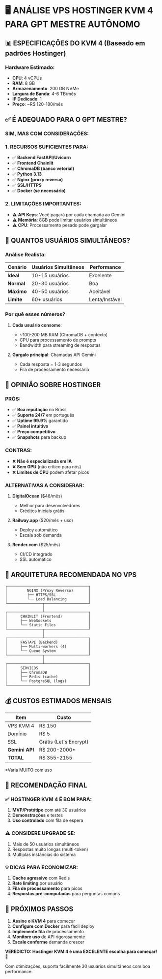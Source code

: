 # 🖥️ ANÁLISE VPS HOSTINGER KVM 4 PARA GPT MESTRE AUTÔNOMO

## 📊 **ESPECIFICAÇÕES DO KVM 4** (Baseado em padrões Hostinger)

### **Hardware Estimado:**
- **CPU**: 4 vCPUs
- **RAM**: 8 GB
- **Armazenamento**: 200 GB NVMe
- **Largura de Banda**: 4-6 TB/mês
- **IP Dedicado**: 1
- **Preço**: ~R$ 120-180/mês

## ✅ **É ADEQUADO PARA O GPT MESTRE?**

### **SIM, MAS COM CONSIDERAÇÕES:**

### **1. RECURSOS SUFICIENTES PARA:**
- ✅ **Backend FastAPI/Uvicorn**
- ✅ **Frontend Chainlit**
- ✅ **ChromaDB (banco vetorial)**
- ✅ **Python 3.13**
- ✅ **Nginx (proxy reverso)**
- ✅ **SSL/HTTPS**
- ✅ **Docker (se necessário)**

### **2. LIMITAÇÕES IMPORTANTES:**
- ⚠️ **API Keys**: Você pagará por cada chamada ao Gemini
- ⚠️ **Memória**: 8GB pode limitar usuários simultâneos
- ⚠️ **CPU**: Processamento pesado pode gargalar

## 👥 **QUANTOS USUÁRIOS SIMULTÂNEOS?**

### **Análise Realista:**

| Cenário | Usuários Simultâneos | Performance |
|---------|---------------------|-------------|
| **Ideal** | 10-15 usuários | Excelente |
| **Normal** | 20-30 usuários | Boa |
| **Máximo** | 40-50 usuários | Aceitável |
| **Limite** | 60+ usuários | Lenta/Instável |

### **Por quê esses números?**
1. **Cada usuário consome**:
   - ~100-200 MB RAM (ChromaDB + contexto)
   - CPU para processamento de prompts
   - Bandwidth para streaming de respostas

2. **Gargalo principal**: Chamadas API Gemini
   - Cada resposta = 1-3 segundos
   - Fila de processamento necessária

## 🎯 **OPINIÃO SOBRE HOSTINGER**

### **PRÓS:**
- ✅ **Boa reputação** no Brasil
- ✅ **Suporte 24/7** em português
- ✅ **Uptime 99.9%** garantido
- ✅ **Painel intuitivo**
- ✅ **Preço competitivo**
- ✅ **Snapshots** para backup

### **CONTRAS:**
- ❌ **Não é especializada em IA**
- ❌ **Sem GPU** (não crítico para nós)
- ❌ **Limites de CPU** podem afetar picos

### **ALTERNATIVAS A CONSIDERAR:**

1. **DigitalOcean** ($48/mês)
   - Melhor para desenvolvedores
   - Créditos iniciais grátis

2. **Railway.app** ($20/mês + uso)
   - Deploy automático
   - Escala sob demanda

3. **Render.com** ($25/mês)
   - CI/CD integrado
   - SSL automático

## 🚀 **ARQUITETURA RECOMENDADA NO VPS**

```
┌─────────────────────────────────────┐
│         NGINX (Proxy Reverso)       │
│         ├── HTTPS/SSL               │
│         └── Load Balancing          │
└────────────────┬────────────────────┘
                 │
┌────────────────┴────────────────────┐
│      CHAINLIT (Frontend)            │
│      ├── WebSockets                 │
│      └── Static Files               │
└────────────────┬────────────────────┘
                 │
┌────────────────┴────────────────────┐
│      FASTAPI (Backend)              │
│      ├── Multi-workers (4)          │
│      └── Queue System               │
└────────────────┬────────────────────┘
                 │
┌────────────────┴────────────────────┐
│      SERVIÇOS                       │
│      ├── ChromaDB                   │
│      ├── Redis (cache)              │
│      └── PostgreSQL (logs)          │
└─────────────────────────────────────┘
```

## 💰 **CUSTOS ESTIMADOS MENSAIS**

| Item | Custo |
|------|-------|
| VPS KVM 4 | R$ 150 |
| Domínio | R$ 5 |
| SSL | Grátis (Let's Encrypt) |
| **Gemini API** | R$ 200-2000* |
| **TOTAL** | R$ 355-2155 |

*Varia MUITO com uso

## 🎯 **RECOMENDAÇÃO FINAL**

### **✅ HOSTINGER KVM 4 É BOM PARA:**
1. **MVP/Protótipo** com até 30 usuários
2. **Demonstrações** e testes
3. **Uso controlado** com fila de espera

### **⚠️ CONSIDERE UPGRADE SE:**
1. Mais de 50 usuários simultâneos
2. Respostas muito longas (multi-token)
3. Múltiplas instâncias do sistema

### **💡 DICAS PARA ECONOMIZAR:**
1. **Cache agressivo** com Redis
2. **Rate limiting** por usuário
3. **Fila de processamento** para picos
4. **Respostas pré-computadas** para perguntas comuns

## 🚀 **PRÓXIMOS PASSOS**

1. **Assine o KVM 4** para começar
2. **Configure com Docker** para fácil deploy
3. **Implemente fila** de processamento
4. **Monitore uso** de API rigorosamente
5. **Escale conforme** demanda crescer

**VEREDICTO: Hostinger KVM 4 é uma EXCELENTE escolha para começar! 🎉**

Com otimizações, suporta facilmente 30 usuários simultâneos com boa performance.